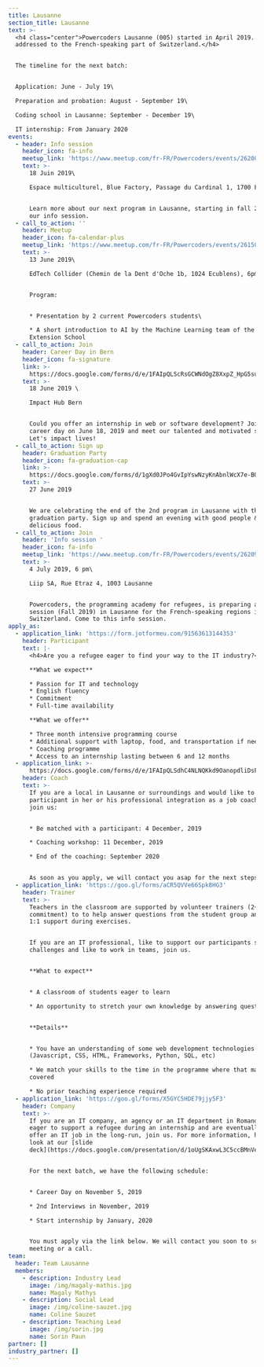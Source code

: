 ```yaml
---
title: Lausanne
section_title: Lausanne
text: >-
  <h4 class="center">Powercoders Lausanne (005) started in April 2019. It is
  addressed to the French-speaking part of Switzerland.</h4>


  The timeline for the next batch:


  Application: June - July 19\

  Preparation and probation: August - September 19\

  Coding school in Lausanne: September - December 19\

  IT internship: From January 2020
events:
  - header: Info session
    header_icon: fa-info
    meetup_link: 'https://www.meetup.com/fr-FR/Powercoders/events/262002834/'
    text: >-
      18 Juin 2019\

      Espace multiculturel, Blue Factory, Passage du Cardinal 1, 1700 Fribourg


      Learn more about our next program in Lausanne, starting in fall 2019, at
      our info session.
  - call_to_action: ''
    header: Meetup
    header_icon: fa-calendar-plus
    meetup_link: 'https://www.meetup.com/fr-FR/Powercoders/events/261505609/'
    text: >-
      13 June 2019\

      EdTech Collider (Chemin de la Dent d'Oche 1b, 1024 Ecublens), 6pm


      Program:


      * Presentation by 2 current Powercoders students\

      * A short introduction to AI by the Machine Learning team of the EPFL
      Extension School
  - call_to_action: Join
    header: Career Day in Bern
    header_icon: fa-signature
    link: >-
      https://docs.google.com/forms/d/e/1FAIpQLScRsGCWNdOgZ8XxpZ_HpG5su_nUr1tQu7BTN27ZUHKLjNf7kA/viewform
    text: >-
      18 June 2019 \

      Impact Hub Bern


      Could you offer an internship in web or software development? Join our
      career day on June 18, 2019 and meet our talented and motivated students.
      Let's impact lives!
  - call_to_action: Sign up
    header: Graduation Party
    header_icon: fa-graduation-cap
    link: >-
      https://docs.google.com/forms/d/1gXd0JPo4GvIpYswNzyKnAbnlWcX7e-B0YBAWC-df890/edit
    text: >-
      27 June 2019


      We are celebrating the end of the 2nd program in Lausanne with the
      graduation party. Sign up and spend an evening with good people &
      delicious food.
  - call_to_action: Join
    header: 'Info session '
    header_icon: fa-info
    meetup_link: 'https://www.meetup.com/fr-FR/Powercoders/events/262091597/'
    text: >-
      4 July 2019, 6 pm\

      Liip SA, Rue Etraz 4, 1003 Lausanne


      Powercoders, the programming academy for refugees, is preparing a new
      session (Fall 2019) in Lausanne for the French-speaking regions in
      Switzerland. Come to this info session.
apply_as:
  - application_link: 'https://form.jotformeu.com/91563613144353'
    header: Participant
    text: |-
      <h4>Are you a refugee eager to find your way to the IT industry?</h4>

      **What we expect**

      * Passion for IT and technology
      * English fluency
      * Commitment
      * Full-time availability

      **What we offer**

      * Three month intensive programming course
      * Additional support with laptop, food, and transportation if needed
      * Coaching programme
      * Access to an internship lasting between 6 and 12 months
  - application_link: >-
      https://docs.google.com/forms/d/e/1FAIpQLSdhC4NLNQKkd9OanopdliDsFWnPKAi2YG9aqYmPpfB4iTS-_A/viewform
    header: Coach
    text: >-
      If you are a local in Lausanne or surroundings and would like to support a
      participant in her or his professional integration as a job coach, please
      join us:


      * Be matched with a participant: 4 December, 2019

      * Coaching workshop: 11 December, 2019

      * End of the coaching: September 2020


      As soon as you apply, we will contact you asap for the next steps.
  - application_link: 'https://goo.gl/forms/aCR5QVVe66Spk8HG3'
    header: Trainer
    text: >-
      Teachers in the classroom are supported by volunteer trainers (2+ half day
      commitment) to to help answer questions from the student group and provide
      1:1 support during exercises.


      If you are an IT professional, like to support our participants solving IT
      challenges and like to work in teams, join us.


      **What to expect**


      * A classroom of students eager to learn

      * An opportunity to stretch your own knowledge by answering questions


      **Details**


      * You have an understanding of some web development technologies
      (Javascript, CSS, HTML, Frameworks, Python, SQL, etc)

      * We match your skills to the time in the programme where that material is
      covered

      * No prior teaching experience required
  - application_link: 'https://goo.gl/forms/X5GYC5HDE79jjy5F3'
    header: Company
    text: >-
      If you are an IT company, an agency or an IT department in Romandie, are
      eager to support a refugee during an internship and are eventually able to
      offer an IT job in the long-run, join us. For more information, have a
      look at our [slide
      deck](https://docs.google.com/presentation/d/1oUgSKAxwL3C5ccBMnVeQaTTHv4-dWdSUQsPsUkBEwBo/edit#slide=id.g3af7b31b61_0_30).


      For the next batch, we have the following schedule:


      * Career Day on November 5, 2019

      * 2nd Interviews in November, 2019

      * Start internship by January, 2020


      You must apply via the link below. We will contact you soon to schedule a
      meeting or a call.
team:
  header: Team Lausanne
  members:
    - description: Industry Lead
      image: /img/magaly-mathis.jpg
      name: Magaly Mathys
    - description: Social Lead
      image: /img/coline-sauzet.jpg
      name: Coline Sauzet
    - description: Teaching Lead
      image: /img/sorin.jpg
      name: Sorin Paun
partner: []
industry_partner: []
---
```


